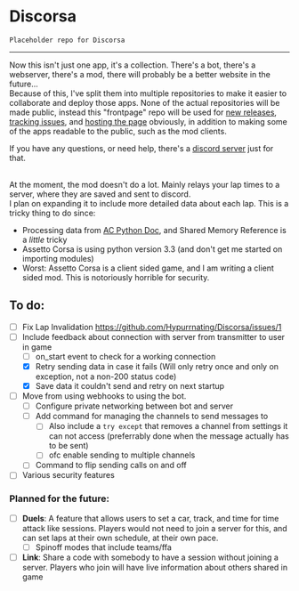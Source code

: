 # Discorsa
`Placeholder repo for Discorsa` 
___
Now this isn't just one app, it's a collection. There's a bot, there's a webserver, there's a mod, there will probably be a better website in the future...\
Because of this, I've split them into multiple repositories to make it easier to collaborate and deploy those apps. None of the actual repositories will be made public, instead this "frontpage" repo will be used for [new releases](https://github.com/Hypurrnating/Discorsa/tags), [tracking issues](https://github.com/Hypurrnating/Discorsa/issues), and [hosting the page](https://hypurrnating.github.io/Discorsa/) obviously, in addition to making some of the apps readable to the public, such as the mod clients.

If you have any questions, or need help, there's a [discord server](https://discord.gg/DPTCrxawBx) just for that.

\
At the moment, the mod doesn't do a lot. Mainly relays your lap times to a server, where they are saved and sent to discord.\
I plan on expanding it to include more detailed data about each lap. This is a tricky thing to do since:
- Processing data from [AC Python Doc](https://docs.google.com/document/d/13trBp6K1TjWbToUQs_nfFsB291-zVJzRZCNaTYt4Dzc/pub), and Shared Memory Reference is a *little* tricky
- Assetto Corsa is using python version 3.3 (and don't get me started on importing modules)
- Worst: Assetto Corsa is a client sided game, and I am writing a client sided mod. This is notoriously horrible for security.

## To do:
- [ ] Fix Lap Invalidation https://github.com/Hypurrnating/Discorsa/issues/1
- [ ] Include feedback about connection with server from transmitter to user in game
  - [ ] on_start event to check for a working connection
  - [x] Retry sending data in case it fails (Will only retry once and only on exception, not a non-200 status code)
  - [x] Save data it couldn't send and retry on next startup
- [ ] Move from using webhooks to using the bot.
  - [ ] Configure private networking between bot and server
  - [ ] Add command for managing the channels to send messages to
    - [ ] Also include a `try except` that removes a channel from settings it can not access (preferrably done when the message actually has to be sent)
    - [ ] ofc enable sending to multiple channels
  - [ ] Command to flip sending calls on and off
- [ ] Various security features

### Planned for the future:
- [ ] **Duels**: A feature that allows users to set a car, track, and time for time attack like sessions. Players would not need to join a server for this, and can set laps at their own schedule, at their own pace.
  - [ ] Spinoff modes that include teams/ffa
- [ ] **Link**: Share a code with somebody to have a session without joining a server. Players who join will have live information about others shared in game 
